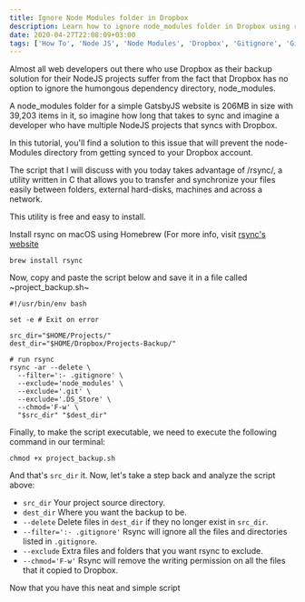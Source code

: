 ```yaml
---
title: Ignore Node Modules folder in Dropbox
description: Learn how to ignore node_modules folder in Dropbox using rsync.
date: 2020-04-27T22:08:09+03:00
tags: ['How To', 'Node JS', 'Node Modules', 'Dropbox', 'Gitignore', 'Git']
---
```


Almost all web developers out there who use Dropbox as their backup solution for their NodeJS projects suffer from the fact that Dropbox has no option to ignore the humongous dependency directory, node_modules.

A node_modules folder for a simple GatsbyJS website is 206MB in size with 39,203 items in it, so imagine how long that takes to sync and imagine a developer who have multiple NodeJS projects that syncs with Dropbox.

In this tutorial, you'll find a solution to this issue that will prevent the node-Modules directory from getting synced to your Dropbox account.

The script that I will discuss with you today takes advantage of /rsync/, a utility written in C that allows you to transfer and synchronize your files easily between folders, external hard-disks, machines and across a network.

This utility is free and easy to install.

Install rsync on macOS using Homebrew (For more info, visit [rsync's website](https://rsync.samba.org/)

``` shell
brew install rsync
```

Now, copy and paste the script below and save it in a file called ~project_backup.sh~

``` shell
#!/usr/bin/env bash

set -e # Exit on error

src_dir="$HOME/Projects/"
dest_dir="$HOME/Dropbox/Projects-Backup/"

# run rsync
rsync -ar --delete \
  --filter=':- .gitignore' \
  --exclude='node_modules' \
  --exclude='.git' \
  --exclude='.DS_Store' \
  --chmod='F-w' \
  "$src_dir" "$dest_dir"
```

Finally, to make the script executable, we need to execute the following command in our terminal:

``` shell
chmod +x project_backup.sh
```

And that's `src_dir` it. Now, let's take a step back and analyze the script above:

- `src_dir` Your project source directory.
- `dest_dir` Where you want the backup to be.
- `--delete` Delete files in `dest_dir` if they no longer exist in `src_dir`.
- `--filter=':- .gitignore'` Rsync will ignore all the files and directories listed in `.gitignore`.
- `--exclude` Extra files and folders that you want rsync to exclude.
- `--chmod='F-w'` Rsync will remove the writing permission on all the files that it copied to Dropbox.

Now that you have this neat and simple script
